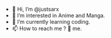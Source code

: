 - 👋 Hi, I’m @justsarx
- 👀 I’m interested in Anime and Manga.
- 🌱 I’m currently learning coding.
- 📫 How to reach me ? 📧 me.

<!---
justsarx/justsarx is a ✨ special ✨ repository because its `README.md` (this file) appears on your GitHub profile.
You can click the Preview link to take a look at your changes.
--->
